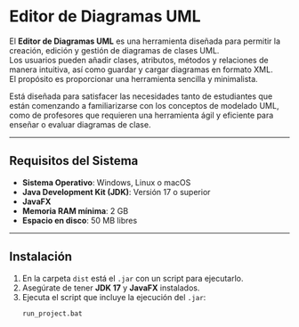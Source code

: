 # Editor de Diagramas UML

El **Editor de Diagramas UML** es una herramienta diseñada para permitir la creación, edición y gestión de diagramas de clases UML.  
Los usuarios pueden añadir clases, atributos, métodos y relaciones de manera intuitiva, así como guardar y cargar diagramas en formato XML.  
El propósito es proporcionar una herramienta sencilla y minimalista.  

Está diseñada para satisfacer las necesidades tanto de estudiantes que están comenzando a familiarizarse con los conceptos de modelado UML, como de profesores que requieren una herramienta ágil y eficiente para enseñar o evaluar diagramas de clase.

---

## Requisitos del Sistema

- **Sistema Operativo**: Windows, Linux o macOS  
- **Java Development Kit (JDK)**: Versión 17 o superior  
- **JavaFX**  
- **Memoria RAM mínima**: 2 GB  
- **Espacio en disco**: 50 MB libres  

---

## Instalación

1. En la carpeta `dist` está el `.jar` con un script para ejecutarlo.  
2. Asegúrate de tener **JDK 17** y **JavaFX** instalados.  
3. Ejecuta el script que incluye la ejecución del `.jar`:  
   ```bash
   run_project.bat

